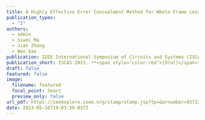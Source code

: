 ```yaml
---
title: A Highly Effective Error Concealment Method for Whole Frame Loss
publication_types:
  - "1"
authors:
  - admin
  - Siwei Ma
  - Jian Zhang 
  - Wen Gao
publication: IEEE International Symposium of Circuits and Systems (ISCAS), 2013. **<span style="color:red">[Oral]</span>**
publication_short: ISCAS 2013. **<span style="color:red">[Oral]</span>**
draft: false
featured: false
image:
  filename: featured
  focal_point: Smart
  preview_only: false
url_pdf: https://ieeexplore.ieee.org/stamp/stamp.jsp?tp=&arnumber=6572296
date: 2013-05-16T19:03:59.037Z
---
```

